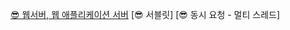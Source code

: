 [😎 웹서버, 웹 애플리케이션 서버](https://rounded-eucalyptus-058.notion.site/53baf48b83d74c0db99baca8abf1295b)
[😎 서블릿]
[😎 동시 요청 - 멀티 스레드]
